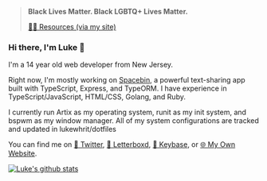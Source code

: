 > **Black Lives Matter. Black LGBTQ+ Lives Matter.**
>
> [✊🏿 Resources (via my site)](https://lukewhrit.xyz/resources.html)

### Hi there, I'm Luke 👋

I'm a 14 year old web developer from New Jersey.

Right now, I'm mostly working on [Spacebin](https://spaceb.in), a powerful text-sharing app built with TypeScript, Express, and TypeORM. I have experience in TypeScript/JavaScript, HTML/CSS, Golang, and Ruby.

I currently run Artix as my operating system, runit as my init system, and bspwm as my window manager. All of my system configurations are tracked and updated in lukewhrit/dotfiles

You can find me on [🦜 Twitter](https://twitter.com/luke_324), [🎥 Letterboxd](https://letterboxd.com/Luke_324/), [🔑 Keybase](https://keybase.io/luke324), or [🌐 My Own Website](https://lukewhrit.xyz).

[![Luke's github stats](https://github-readme-stats.vercel.app/api?username=lukewhrit)](https://github.com/anuraghazra/github-readme-stats)
